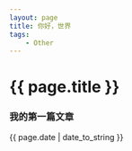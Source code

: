 ```yaml
---
layout: page
title: 你好，世界
tags:
    - Other
---
```


# {{ page.title }}

### 我的第一篇文章

{{ page.date | date_to_string }}